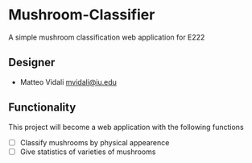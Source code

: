 # Mushroom-Classifier
A simple mushroom classification web application for E222

## Designer

 - Matteo Vidali [mvidali@iu.edu](mvidali@iu.edu)

## Functionality

This project will become a web application with the following functions

 - [ ] Classify mushrooms by physical appearence
 - [ ] Give statistics of varieties of mushrooms

